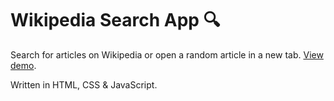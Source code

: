 # Wikipedia Search App 🔍

Search for articles on Wikipedia or open a random article in a new tab. [View demo](http://pamela.io/fcc-wikipedia/).

Written in HTML, CSS & JavaScript.

